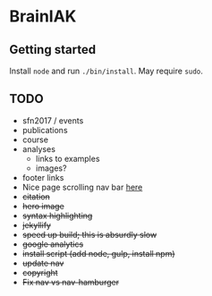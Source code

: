 # BrainIAK

## Getting started
Install ```node``` and run ```./bin/install```. May require ```sudo```.

## TODO
- sfn2017 / events
- publications
- course
- analyses
   - links to examples
   - images?
- footer links
- Nice page scrolling nav bar [here](https://www.codeply.com/go/K3yOyA2QuN)
- ~~citation~~
- ~~hero image~~
- ~~syntax highlighting~~
- ~~jekyllify~~
- ~~speed up build; this is absurdly slow~~
- ~~google analytics~~
- ~~install script (add node, gulp, install npm)~~
- ~~update nav~~
- ~~copyright~~
- ~~Fix nav vs nav-hamburger~~
